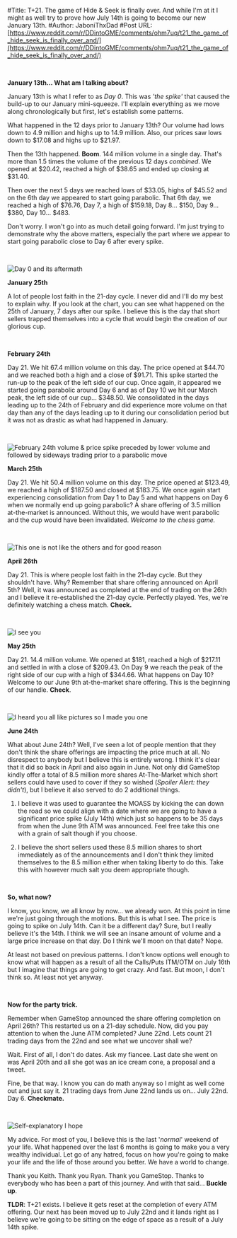 #Title: T+21. The game of Hide & Seek is finally over. And while I'm at it I might as well try to prove how July 14th is going to become our new January 13th.
#Author: JaboniThxDad
#Post URL: [https://www.reddit.com/r/DDintoGME/comments/ohm7uq/t21_the_game_of_hide_seek_is_finally_over_and/](https://www.reddit.com/r/DDintoGME/comments/ohm7uq/t21_the_game_of_hide_seek_is_finally_over_and/)


&#x200B;

**January 13th... What am I talking about?**

January 13th is what I refer to as *Day 0*. This was *'the spike'* that caused the build-up to our January mini-squeeze. I'll explain everything as we move along chronologically but first, let's establish some patterns.

What happened in the 12 days prior to January 13th? Our volume had lows down to 4.9 million and highs up to 14.9 million. Also, our prices saw lows down to $17.08 and highs up to $21.97.

Then the 13th happened. **Boom**. 144 million volume in a single day. That's more than 1.5 times the volume of the previous 12 days *combined*. We opened at $20.42, reached a high of $38.65 and ended up closing at $31.40.

Then over the next 5 days we reached lows of $33.05, highs of $45.52 and on the 6th day we appeared to start going parabolic. That 6th day, we reached a high of $76.76, Day 7, a high of $159.18, Day 8... $150, Day 9... $380, Day 10... $483.

Don't worry. I won't go into as much detail going forward. I'm just trying to demonstrate why the above matters, especially the part where we appear to start going parabolic close to Day 6 after every spike.

&#x200B;

![Day 0 and its aftermath](https://preview.redd.it/nxomkyjtyea71.jpg?width=1176&format=pjpg&auto=webp&s=290b06fd0f9239546b84f49234f6256452182513)

**January 25th**

A lot of people lost faith in the 21-day cycle. I never did and I'll do my best to explain why. If you look at the chart, you can see what happened on the 25th of January, 7 days after our spike. I believe this is the day that short sellers trapped themselves into a cycle that would begin the creation of our glorious cup.

&#x200B;

**February 24th**

Day 21. We hit 67.4 million volume on this day. The price opened at $44.70 and we reached both a high and a close of $91.71. This spike started the run-up to the peak of the left side of our cup. Once again, it appeared we started going parabolic around Day 6 and as of Day 10 we hit our March peak, the left side of our cup... $348.50. We consolidated in the days leading up to the 24th of February and did experience more volume on that day than any of the days leading up to it during our consolidation period but it was not as drastic as what had happened in January.

&#x200B;

![February 24th volume & price spike preceded by lower volume and followed by sideways trading prior to a parabolic move](https://preview.redd.it/qs18bxnuyea71.jpg?width=1175&format=pjpg&auto=webp&s=fb7d2eee08e5c20c8e6ec8c0af871467c722967c)

**March 25th**

Day 21. We hit 50.4 million volume on this day. The price opened at $123.49, we reached a high of $187.50 and closed at $183.75. We once again start experiencing consolidation from Day 1 to Day 5 and what happens on Day 6 when we normally end up going parabolic? A share offering of 3.5 million at-the-market is announced. Without this, we would have went parabolic and the cup would have been invalidated. *Welcome to the chess game.*

&#x200B;

![This one is not like the others and for good reason](https://preview.redd.it/ojqf0ywvyea71.jpg?width=1182&format=pjpg&auto=webp&s=a8505ff421d32b0646cc9fa7ea0f8a88daad1375)

**April 26th**

Day 21. This is where people lost faith in the 21-day cycle. But they shouldn't have. Why? Remember that share offering announced on April 5th? Well, it was announced as completed at the end of trading on the 26th and I believe it re-established the 21-day cycle. Perfectly played. Yes, we're definitely watching a chess match. **Check.**

&#x200B;

![I see you](https://preview.redd.it/ljv29v5zyea71.jpg?width=420&format=pjpg&auto=webp&s=54d8dfdf54dd186fe8dc84d4f7295ff558b5dc5c)

**May 25th**

Day 21. 14.4 million volume. We opened at $181, reached a high of $217.11 and settled in with a close of $209.43. On Day 9 we reach the peak of the right side of our cup with a high of $344.66. What happens on Day 10? Welcome to our June 9th at-the-market share offering. This is the beginning of our handle. **Check**.

&#x200B;

![I heard you all like pictures so I made you one](https://preview.redd.it/6zw2yzzazea71.jpg?width=1179&format=pjpg&auto=webp&s=25b5dde81650e0d0a51331a2be5c32099c2c6f46)

**June 24th**

What about June 24th? Well, I've seen a lot of people mention that they don't think the share offerings are impacting the price much at all. No disrespect to anybody but I believe this is entirely wrong. I think it's clear that it did so back in April and also again in June. Not only did GameStop kindly offer a total of 8.5 million more shares At-The-Market which short sellers could have used to cover if they so wished (*Spoiler Alert: they didn't*), but I believe it also served to do 2 additional things.

1. I believe it was used to guarantee the MOASS by kicking the can down the road so we could align with a date where we are going to have a significant price spike (July 14th) which just so happens to be 35 days from when the June 9th ATM was announced. Feel free take this one with a grain of salt though if you choose.

2. I believe the short sellers used these 8.5 million shares to short immediately as of the announcements and I don't think they limited themselves to the 8.5 million either when taking liberty to do this. Take this with however much salt you deem appropriate though.

&#x200B;

**So, what now?**

I know, you know, we all know by now... we already won. At this point in time we're just going through the motions. But this is what I see. The price is going to spike on July 14th. Can it be a different day? Sure, but I really believe it's the 14th. I think we will see an insane amount of volume and a large price increase on that day. Do I think we'll moon on that date? Nope.

At least not based on previous patterns. I don't know options well enough to know what will happen as a result of all the Calls/Puts ITM/OTM on July 16th but I imagine that things are going to get crazy. And fast. But moon, I don't think so. At least not yet anyway.

&#x200B;

**Now for the party trick.**

Remember when GameStop announced the share offering completion on April 26th? This restarted us on a 21-day schedule. Now, did you pay attention to when the June ATM completed? June 22nd. Lets count 21 trading days from the 22nd and see what we uncover shall we?

Wait. First of all, I don't do dates. Ask my fiancee. Last date she went on was April 20th and all she got was an ice cream cone, a proposal and a tweet.

Fine, be that way. I know you can do math anyway so I might as well come out and just say it. 21 trading days from June 22nd lands us on... July 22nd. Day 6. **Checkmate.**

&#x200B;

![Self-explanatory I hope](https://preview.redd.it/54fi3sf5zea71.jpg?width=1024&format=pjpg&auto=webp&s=b450f02740061814075955edf8d45d9bc5ab5cdf)

My advice. For most of you, I believe this is the last '*normal*' weekend of your life. What happened over the last 6 months is going to make you a very wealthy individual. Let go of any hatred, focus on how you're going to make your life and the life of those around you better. We have a world to change.

Thank you Keith. Thank you Ryan. Thank you GameStop. Thanks to everybody who has been a part of this journey. And with that said... **Buckle up**.

**TLDR**: T+21 exists. I believe it gets reset at the completion of every ATM offering. Our next has been moved up to July 22nd and it lands right as I believe we're going to be sitting on the edge of space as a result of a July 14th spike.